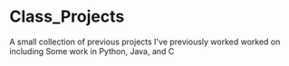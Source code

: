# Class_Projects
A small collection of previous projects I've previously worked worked on including Some work in Python, Java, and C

